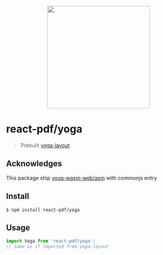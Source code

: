 <p align="center">
  <img src="https://user-images.githubusercontent.com/5600341/27505816-c8bc37aa-587f-11e7-9a86-08a2d081a8b9.png" height="280px">
</p>

# react-pdf/yoga

> Prebuilt [yoga-layout](https://github.com/facebook/yoga)

## Acknowledges

This package ship [yoga-wasm-web/asm](https://github.com/shuding/yoga-wasm-web) with commonjs entry

## Install

```
$ npm install react-pdf/yoga
```

## Usage

```js
import Yoga from 'react-pdf/yoga';
// Same as if imported from yoga-layout
```

